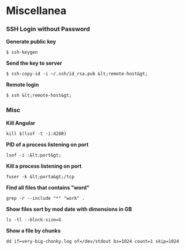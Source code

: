 # Miscellanea

### SSH Login without Password

**Generate public key**

```$ ssh-keygen```

**Send the key to server**

```$ ssh-copy-id -i ~/.ssh/id_rsa.pub &lt;remote-host&gt;```

**Remote login**

```$ ssh &lt;remote-host&gt;```

### Misc

**Kill Angular**

```kill $(lsof -t -i:4200)```

**PID of a process listening on port**

```lsof -i :&lt;port&gt;```

**Kill a process listening on port**
  
```fuser -k &lt;porta&gt;/tcp```

**Find all files that contains "word"**
  
```grep -r --include "*" "work" .```

**Show files sort by mod date with dimensions in GB**
  
```ls -tl --block-size=G```

**Show a file by chunks**
  
```dd if=very-big-chonky.log of=/dev/stdout bs=1024 count=1 skip=1024```
